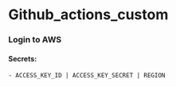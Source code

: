 # Github_actions_custom

<h3>Login to AWS</h3>

<h4>Secrets: </h4>

    - ACCESS_KEY_ID | ACCESS_KEY_SECRET | REGION
